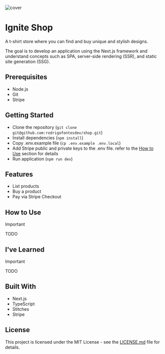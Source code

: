 ![cover](https://github.com/user-attachments/assets/16fd9822-3090-4d14-8c33-241dad22f8be)

# Ignite Shop

A t-shirt store where you can find and buy unique and stylish designs.

The goal is to develop an application using the Next.js framework and understand concepts such as SPA, server-side rendering (SSR), and static site generation (SSG).

## Prerequisites

- Node.js
- Git
- Stripe

## Getting Started

- Clone the repository (`git clone git@github.com:rodrigofontesdev/shop.git`)
- Install dependencies (`npm install`)
- Copy .env.example file (`cp .env.example .env.local`)
- Add Stripe public and private keys to the .env file. refer to the [How to Use](#how-to-use) section for details
- Run application (`npm run dev`)

## Features

- List products
- Buy a product
- Pay via Stripe Checkout

## How to Use

> [!IMPORTANT]
> TODO

## I've Learned

> [!IMPORTANT]
> TODO

## Built With

- Next.js
- TypeScript
- Stitches
- Stripe

## License

This project is licensed under the MIT License - see the [LICENSE.md](LICENSE) file for details.
